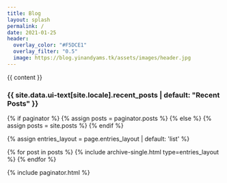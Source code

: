 ```yaml
---
title: Blog
layout: splash
permalink: /
date: 2021-01-25
header:
  overlay_color: "#F5DCE1"
  overlay_filter: "0.5"
  image: https://blog.yinandyams.tk/assets/images/header.jpg
---
```


{{ content }}

<h3 class="archive__subtitle">{{ site.data.ui-text[site.locale].recent_posts | default: "Recent Posts" }}</h3>

{% if paginator %}
  {% assign posts = paginator.posts %}
{% else %}
  {% assign posts = site.posts %}
{% endif %}

{% assign entries_layout = page.entries_layout | default: 'list' %}
<div class="entries-{{ entries_layout }}">
  {% for post in posts %}
    {% include archive-single.html type=entries_layout %}
  {% endfor %}
</div>

{% include paginator.html %}